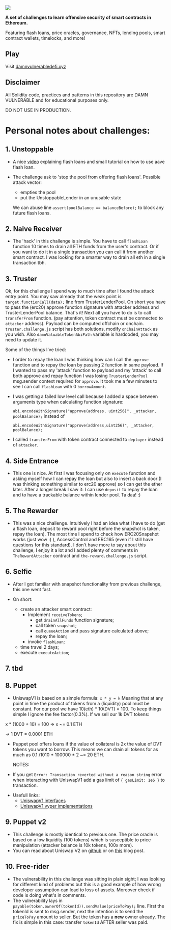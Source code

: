 ![](cover.png)

**A set of challenges to learn offensive security of smart contracts in Ethereum.**

Featuring flash loans, price oracles, governance, NFTs, lending pools, smart contract wallets, timelocks, and more!

## Play

Visit [damnvulnerabledefi.xyz](https://damnvulnerabledefi.xyz)

## Disclaimer

All Solidity code, practices and patterns in this repository are DAMN VULNERABLE and for educational purposes only.

DO NOT USE IN PRODUCTION.

#

# Personal notes about challenges:

## 1. Unstoppable

- A nice [video](https://www.youtube.com/watch?v=Aw7yvGFtOvI) explaining flash loans and small tutorial on how to use aave flash loan.

* The challenge ask to 'stop the pool from offering flash loans'.
  Possible attack vector:

  - empties the pool
  - put the UnstoppableLender in an unusable state

  We can abuse line `assert(poolBalance == balanceBefore);` to block any future flash loans.

## 2. Naive Receiver

- The 'hack' in this challenge is simple. You have to call `flashLoan` function 10 times to drain all ETH funds from the user's contract. Or if you want to do it in a single transaction you can call it from another smart contract. I was looking for a smarter way to drain all eth in a single transaction tbh.

## 3. Truster

Ok, for this challenge I spend way to much time after I found the attack entry point. You may saw already that the weak point is `target.functionCall(data);` line from TrusterLenderPool. On short you have to pass the (erc20) approve function signature with attacker address and TrusterLenderPool balance. That's it! Next all you have to do is to call `transferFrom` function. (pay attention, token contract must be connected to `attacker` address).
Payload can be computed offchain or onchain. `truster.challenge.js` script has both solutions, modify `onChainAttack` as you wish. Also `damnValuableTokenAbiPath` variable is hardcoded, you may need to update it.

Some of the things I've tried:

- I order to repay the loan I was thinking how can I call the `approve` function and to repay the loan by passing 2 function in same payload. If I wanted to pass my 'attack' function to payload and my 'attack' to call both approve and repay function I was losing `TrusterLenderPool` msg.sender context required for `approve`. It took me a few minutes to see I can call `flashLoan` with 0 `borrowAmount`.
- I was getting a failed low level call because I added a space between arguments type when calculating function signature:

  `abi.encodeWithSignature("approve(address, uint256)", _attacker, poolBalance);` instead of

  `abi.encodeWithSignature("approve(address,uint256)", _attacker, poolBalance);`

- I called `transferFrom` with token contract connected to `deployer` instead of `attacker`.

## 4. Side Entrance

- This one is nice. At first I was focusing only on `execute` function and asking myself how I can repay the loan but also to insert a back door (I was thinking something similar to erc20 approve) so I can get the ether later. After a longer break I saw it: I can use `deposit` to repay the loan and to have a trackable balance within lender pool. Ta daa! :)

## 5. The Rewarder

- This was a nice challenge. Intuitively I had an idea what I have to do (get a flash loan, deposit to reward pool right before the snapshot is taken, repay the loan). The most time I spend to check how ERC20Snapshot works (just wow :) ), AccessControl and ERC165 (even if I still have questions for this standard). I don't have more to say about this challenge, I enjoy it a lot and I added plenty of comments in `TheRewardAttacker` contract and `the-reward.challenge.js` script.

## 6. Selfie

- After I got familiar with snapshot functionality from previous challenge, this one went fast.
- On short:

  - create an attacker smart contract:
    - Implement `receiveTokens`;
      - get `drainAllFunds` function signature;
      - call token `snapshot`;
      - call `queueAction` and pass signature calculated above;
      - repay the loan;
    - invoke `flashLoan`;

  * time travel 2 days;
  * execute `executeAction`;

## 7. tbd

## 8. Puppet

- UniswapV1 is based on a simple formula:
  `x * y = k`
  Meaning that at any point in time the product of tokens from a (liquidity) pool must be constant.
  For our pool we have 10(eth) \* 10(DVT) = 100.
  To keep things simple I ignore the fee factor(0.3%).
  If we sell our 1k DVT tokens:

x \* (1000 + 10) = 100 => x ~= 0.1 ETH

-> 1 DVT = 0.0001 ETH

- Puppet pool offers loans if the value of collateral is 2x the value of DVT tokens you want to borrow. This means we can drain all tokens for as much as 0.1 /1010 \* 100000 \* 2 ~= 20 ETH.

  NOTES:

- If you get `Error: Transaction reverted without a reason string` error when interacting with UniswapV1 add a gas limit of `{ gasLimit: 1e6 }` to transaction.

* Usefull links:
  - [UniswapV1 interfaces](https://docs.uniswap.org/contracts/v1/reference/interfaces#solidity-1)
  - [UniswapV1 vyper implementations](https://github.com/Uniswap/v1-contracts/blob/master/contracts/uniswap_exchange.vy)

## 9. Puppet v2

- This challenge is mostly identical to previous one. The price oracle is based on a low liquidity (100 tokens) which is susceptible to price manipulation (attacker balance is 10k tokens, 100x more).
- You can read about Uniswap V2 on [github](https://github.com/Uniswap/v2-core) or on [this](https://jeiwan.net/posts/programming-defi-uniswapv2-1/) blog post.

## 10. Free-rider

- The vulnerability in this challenge was sitting in plain sight; I was looking for different kind of problems but this is a good example of how wrong developer assumption can lead to loss of assets. Moreover check if code is doing what's in comments.
- The vulnerability lays in `payable(token.ownerOf(tokenId)).sendValue(priceToPay);` line. First the tokenId is sent to msg.sender, next the intention is to send the `priceToPay` amount to seller. But the token has a **new** owner already. The fix is simple in this case: transfer `tokenId` AFTER seller was paid.
